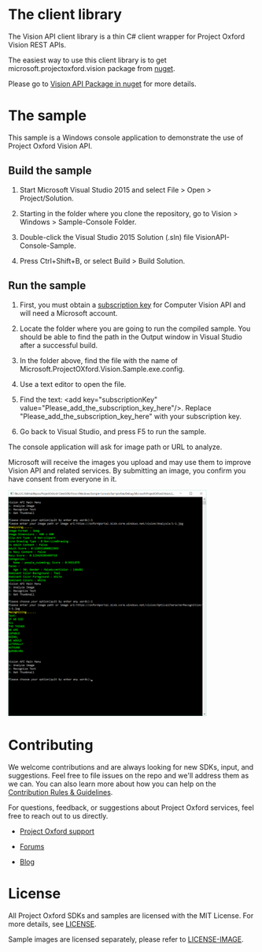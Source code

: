 The client library
==================

The Vision API client library is a thin C\# client wrapper for Project Oxford Vision
REST APIs.  

The easiest way to use this client library is to get microsoft.projectoxford.vision package from [nuget](<http://nuget.org>).

Please go to [Vision API Package in nuget](https://www.nuget.org/packages/Microsoft.ProjectOxford.Vision/) for more details.

The sample
==========

This sample is a Windows console application to demonstrate the use of Project
Oxford Vision API.

Build the sample
----------------

1.  Start Microsoft Visual Studio 2015 and select File \> Open \>
    Project/Solution.

2.  Starting in the folder where you clone the repository, go to Vision \> Windows
    \> Sample-Console Folder.

3.  Double-click the Visual Studio 2015 Solution (.sln) file
    VisionAPI-Console-Sample.

4.  Press Ctrl+Shift+B, or select Build \> Build Solution.

Run the sample
--------------

1. First, you must obtain a [subscription
key](<http://www.projectoxford.ai/subscription>) for Computer Vision API and will
need a Microsoft account.

2. Locate the folder where you are going to run the compiled sample. You should be able to find the path in the Output window in Visual Studio after a successful build.

3. In the folder above, find the file with the name of Microsoft.ProjectOXford.Vision.Sample.exe.config.

4. Use a text editor to open the file.

5. Find the text: \<add key="subscriptionKey" value="Please\_add\_the\_subscription\_key\_here"/\>.
Replace "Please\_add\_the\_subscription\_key\_here" with your subscription key.

6. Go back to Visual Studio, and press F5 to run the sample.

The console application will ask for image path or URL to analyze.

Microsoft will receive the images you upload and may use them to improve Vision
API and related services. By submitting an image, you confirm you have consent
from everyone in it.

<img src="SampleScreenshots/SampleRunning1.png" width="80%"/>

Contributing
============
We welcome contributions and are always looking for new SDKs, input, and
suggestions. Feel free to file issues on the repo and we'll address them as we can. You can also learn more about how you can help on the [Contribution
Rules & Guidelines](</CONTRIBUTING.md>).

For questions, feedback, or suggestions about Project Oxford services, feel free to reach out to us directly.

-   [Project Oxford support](<mailto:oxfordSup@microsoft.com?subject=Project%20Oxford%20Support>)

-   [Forums](<https://social.msdn.microsoft.com/forums/azure/en-US/home?forum=mlapi>)

-   [Blog](<https://blogs.technet.com/b/machinelearning/archive/tags/project+oxford/default.aspx>)

License
=======

All Project Oxford SDKs and samples are licensed with the MIT License. For more details, see
[LICENSE](</LICENSE.md>).

Sample images are licensed separately, please refer to [LICENSE-IMAGE](</LICENSE-IMAGE.md>).
